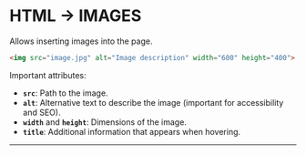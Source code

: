 # HTML -> IMAGES

Allows inserting images into the page.
```html
<img src="image.jpg" alt="Image description" width="600" height="400">
```
Important attributes:

- **`src`**: Path to the image.
- **`alt`**: Alternative text to describe the image (important for accessibility and SEO).
- **`width`** and **`height`**: Dimensions of the image.
- **`title`**: Additional information that appears when hovering.

- - -
